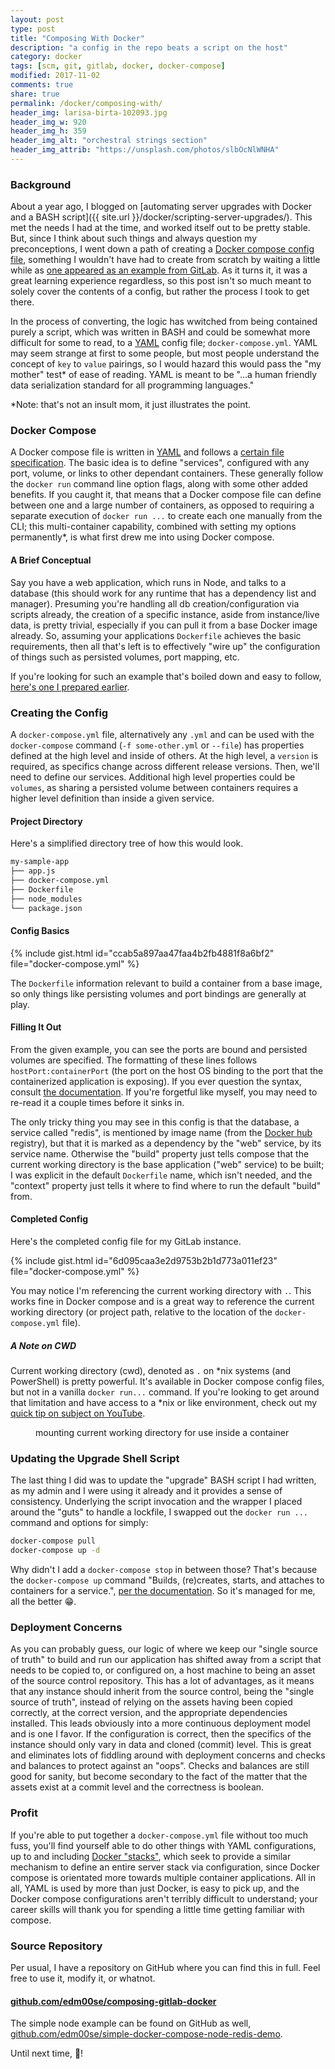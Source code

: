 ```yaml
---
layout: post
type: post
title: "Composing With Docker"
description: "a config in the repo beats a script on the host"
category: docker
tags: [scm, git, gitlab, docker, docker-compose]
modified: 2017-11-02
comments: true
share: true
permalink: /docker/composing-with/
header_img: larisa-birta-102093.jpg
header_img_w: 920
header_img_h: 359
header_img_alt: "orchestral strings section"
header_img_attrib: "https://unsplash.com/photos/slbOcNlWNHA"
---
```


### Background

About a year ago, I blogged on [automating server upgrades with Docker and a BASH script]({{ site.url }}/docker/scripting-server-upgrades/). This met the needs I had at the time, and worked itself out to be pretty stable. But, since I think about such things and always question my preconceptions, I went down a path of creating a [Docker compose config file][compose-file], something I wouldn't have had to create from scratch by waiting a little while as [one appeared as an example from GitLab][gitlab-compose-file-ex]. As it turns it, it was a great learning experience regardless, so this post isn't so much meant to solely cover the contents of a config, but rather the process I took to get there.

In the process of converting, the logic has wwitched from being contained purely a script, which was written in BASH and could be somewhat more difficult for some to read, to a [YAML][yaml-url] config file; `docker-compose.yml`. YAML may seem strange at first to some people, but most people understand the concept of `key` to `value` pairings, so I would hazard this would pass the "my mother" test\* of ease of reading. YAML is meant to be "...a human friendly data serialization standard for all programming languages."

\*Note: that's not an insult mom, it just illustrates the point.

### Docker Compose

A Docker compose file is written in [YAML][yaml-url] and follows a [certain file specification][compose-file]. The basic idea is to define "services", configured with any port, volume, or links to other dependant containers. These generally follow the `docker run` command line option flags, along with some other added benefits. If you caught it, that means that a Docker compose file can define between one and a large number of containers, as opposed to requiring a separate execution of `docker run ...` to create each one manually from the CLI; this multi-container capability, combined with setting my options permanently\*, is what first drew me into using Docker compose.

#### A Brief Conceptual

Say you have a web application, which runs in Node, and talks to a database (this should work for any runtime that has a dependency list and manager). Presuming you're handling all db creation/configuration via scripts already, the creation of a specific instance, aside from instance/live data, is pretty trivial, especially if you can pull it from a base Docker image already. So, assuming your applications `Dockerfile` achieves the basic requirements, then all that's left is to effectively "wire up" the configuration of things such as persisted volumes, port mapping, etc.

If you're looking for such an example that's boiled down and easy to follow, [here's one I prepared earlier][gh-compose-example].

### Creating the Config

A `docker-compose.yml` file, alternatively any `.yml` and can be used with the `docker-compose` command (`-f some-other.yml` or `--file`) has properties defined at the high level and inside of others. At the high level, a `version` is required, as specifics change across different release versions. Then, we'll need to define our services. Additional high level properties could be `volumes`, as sharing a persisted volume between containers requires a higher level definition than inside a given service.

#### Project Directory

Here's a simplified directory tree of how this would look.

```sh
my-sample-app
├── app.js
├── docker-compose.yml
├── Dockerfile
├── node_modules
└── package.json
```

#### Config Basics

{% include gist.html id="ccab5a897aa47faa4b2fb4881f8a6bf2" file="docker-compose.yml" %}

The `Dockerfile` information relevant to build a container from a base image, so only things like persisting volumes and port bindings are generally at play.

#### Filling It Out

From the given example, you can see the ports are bound and persisted volumes are specified. The formatting of these lines follows `hostPort:containerPort` (the port on the host OS binding to the port that the containerized application is exposing). If you ever question the syntax, consult [the documentation][docker-compose-port-short-syntax]. If you're forgetful like myself, you may need to re-read it a couple times before it sinks in.

The only tricky thing you may see in this config is that the database, a service called "redis", is mentioned by image name (from the [Docker hub][docker-hub-url] registry), but that it is marked as a dependency by the "web" service, by its service name. Otherwise the "build" property just tells compose that the current working directory is the base application ("web" service) to be built; I was explicit in the default `Dockerfile` name, which isn't needed, and the "context" property just tells it where to find where to run the default "build" from.

#### Completed Config

Here's the completed config file for my GitLab instance.

{% include gist.html id="6d095caa3e2d9753b2b1d773a011ef23" file="docker-compose.yml" %}

You may notice I'm referencing the current working directory with `.`. This works fine in Docker compose and is a great way to reference the current working directory (or project path, relative to the location of the `docker-compose.yml` file).

##### A Note on CWD

Current working directory (cwd), denoted as `.` on *nix systems (and PowerShell) is pretty powerful. It's available in Docker compose config files, but not in a vanilla `docker run...` command. If you're looking to get around that limitation and have access to a *nix or like environment, check out my [quick tip on subject on YouTube][yt-docker-cwd].

<figure class="center">
  <amp-youtube
    data-videoid="MdRWkqcbLJI"
    layout="responsive"
    width="560" height="315"></amp-youtube>
    <figcaption>mounting current working directory for use inside a container</figcaption>
</figure>

### Updating the Upgrade Shell Script

The last thing I did was to update the "upgrade" BASH script I had written, as my admin and I were using it already and it provides a sense of consistency. Underlying the script invocation and the wrapper I placed around the "guts" to handle a lockfile, I swapped out the `docker run ...` command and options for simply:

```sh
docker-compose pull
docker-compose up -d
```

Why didn't I add a `docker-compose stop` in between those? That's because the `docker-compose up` command "Builds, (re)creates, starts, and attaches to containers for a service.", [per the documentation][docker-compose-up-specifics]. So it's managed for me, all the better 😁. 

### Deployment Concerns

As you can probably guess, our logic of where we keep our "single source of truth" to build and run our application has shifted away from a script that needs to be copied to, or configured on, a host machine to being an asset of the source control repository. This has a lot of advantages, as it means that any instance should inherit from the source control, being the "single source of truth", instead of relying on the assets having been copied correctly, at the correct version, and the appropriate dependencies installed. This leads obviously into a more continuous deployment model and is one I favor. If the configuration is correct, then the specifics of the instance should only vary in data and cloned (commit) level. This is great and eliminates lots of fiddling around with deployment concerns and checks and balances to protect against an "oops". Checks and balances are still good for sanity, but become secondary to the fact of the matter that the assets exist at a commit level and the correctness is boolean.

### Profit

If you're able to put together a `docker-compose.yml` file without too much fuss, you'll find yourself able to do other things with YAML configurations, up to and including [Docker "stacks"][docker-stacks-url], which seek to provide a similar mechanism to define an entire server stack via configuration, since Docker compose is orientated more towards multiple container applications. All in all, YAML is used by more than just Docker, is easy to pick up, and the Docker compose configurations aren't terribly difficult to understand; your career skills will thank you for spending a little time getting familiar with compose.

### Source Repository

Per usual, I have a repository on GitHub where you can find this in full. Feel free to use it, modify it, or whatnot.

#### [github.com/edm00se/composing-gitlab-docker][gh-repo]

The simple node example can be found on GitHub as well, [github.com/edm00se/simple-docker-compose-node-redis-demo][gh-compose-example].

Until next time, 🍻!

[compose-file]: https://docs.docker.com/compose/compose-file/
[gitlab-compose-file-ex]: https://docs.gitlab.com/omnibus/docker/README.html#install-gitlab-using-docker-compose
[yaml-url]: http://yaml.org
[gh-compose-example]: https://github.com/edm00se/simple-docker-compose-node-redis-demo
[docker-stacks-url]: https://docs.docker.com/compose/bundles/
[yt-docker-cwd]: https://www.youtube.com/watch?v=MdRWkqcbLJI&t=3s&index=3&list=PLk_BgI9qpsGjVwLPqBpVKqA3M4Sdv8wlw
[docker-hub-url]: https://hub.docker.com/
[docker-compose-port-short-syntax]: https://docs.docker.com/compose/compose-file/#ports
[docker-compose-up-specifics]: https://docs.docker.com/compose/reference/up/
[gh-repo]: https://github.com/edm00se/composing-gitlab-docker
